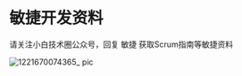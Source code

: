 # 敏捷开发资料
请关注小白技术圈公众号，回复 敏捷 获取Scrum指南等敏捷资料

![1221670074365_ pic](https://user-images.githubusercontent.com/65377179/205443336-220c6cf1-8b3f-4f98-85e9-db0f156f0922.jpg)
